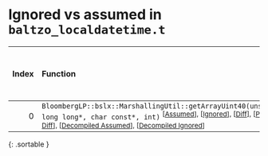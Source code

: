 # Ignored vs assumed in `baltzo_localdatetime.t`

<script src="../sorttable.js"></script>

|   Index | Function                                                                                                                                                                                                                                                                                                             |   Difference in number of lines |   Function size difference in bytes |   Number of lines in assumed build |   Number of bytes in assumed build |   Number of lines in ignored build |   Number of bytes in ignored build |
|--------:|:---------------------------------------------------------------------------------------------------------------------------------------------------------------------------------------------------------------------------------------------------------------------------------------------------------------------|--------------------------------:|------------------------------------:|-----------------------------------:|-----------------------------------:|-----------------------------------:|-----------------------------------:|
|       0 | `BloombergLP::bslx::MarshallingUtil::getArrayUint40(unsigned long long*, char const*, int)` <sup>\[[Assumed](0-assume)\], \[[Ignored](0-none)\], \[[Diff](0.diff.html)\], \[[Prettier Diff](0-diff.html)\], \[[Decompiled Assumed](0-assume-decompiled.txt)\], \[[Decompiled Ignored](0-none-decompiled.txt)\]</sup> |                               1 |                                   0 |                                 57 |                                208 |                                 56 |                                208 |
{: .sortable }
